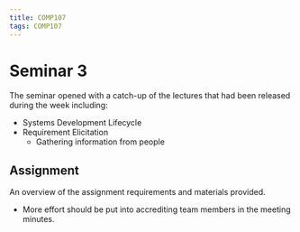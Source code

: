 ```yaml
---
title: COMP107
tags: COMP107
---
```

# Seminar 3
The seminar opened with a catch-up of the lectures that had been released during the week including:

* Systems Development Lifecycle
* Requirement Elicitation
	* Gathering information from people

## Assignment
An overview of the assignment requirements and materials provided.

* More effort should be put into accrediting team members in the meeting minutes.